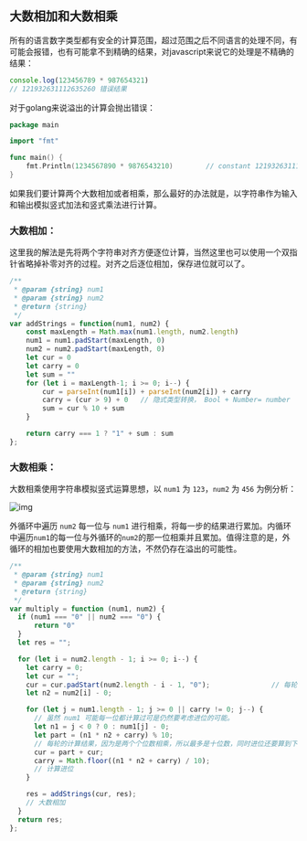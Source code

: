 ## 大数相加和大数相乘

所有的语言数字类型都有安全的计算范围，超过范围之后不同语言的处理不同，有可能会报错，也有可能拿不到精确的结果，对javascript来说它的处理是不精确的结果：

```js
console.log(123456789 * 987654321)
// 121932631112635260 错误结果
```

对于golang来说溢出的计算会抛出错误：

```go
package main

import "fmt"

func main() {
	fmt.Println(1234567890 * 9876543210)		// constant 12193263111263526900 overflows int
}
```

如果我们要计算两个大数相加或者相乘，那么最好的办法就是，以字符串作为输入和输出模拟竖式加法和竖式乘法进行计算。

### 大数相加：

这里我的解法是先将两个字符串对齐方便逐位计算，当然这里也可以使用一个双指针省略掉补零对齐的过程。对齐之后逐位相加，保存进位就可以了。

```js
/**
 * @param {string} num1
 * @param {string} num2
 * @return {string}
 */
var addStrings = function(num1, num2) {
    const maxLength = Math.max(num1.length, num2.length)
    num1 = num1.padStart(maxLength, 0)
    num2 = num2.padStart(maxLength, 0)
    let cur = 0
    let carry = 0
    let sum = ""
    for (let i = maxLength-1; i >= 0; i--) {
        cur = parseInt(num1[i]) + parseInt(num2[i]) + carry
        carry = (cur > 9) + 0	// 隐式类型转换， Bool + Number= number
        sum = cur % 10 + sum
    }

    return carry === 1 ? "1" + sum : sum
};
```

### 大数相乘：

大数相乘使用字符串模拟竖式运算思想，以 `num1` 为 `123`，`num2` 为 `456` 为例分析：

![img](http://image.innoweb.cn/2020-06-25-123438.jpg)

外循环中遍历 `num2` 每一位与 `num1` 进行相乘，将每一步的结果进行累加。内循环中遍历`num1`的每一位与外循环的`num2`的那一位相乘并且累加。值得注意的是，外循环的相加也要使用大数相加的方法，不然仍存在溢出的可能性。

````js
/**
 * @param {string} num1
 * @param {string} num2
 * @return {string}
 */
var multiply = function (num1, num2) {
  if (num1 === "0" || num2 === "0") {
      return "0"
  }
  let res = "";

  for (let i = num2.length - 1; i >= 0; i--) {
    let carry = 0;
    let cur = "";
    cur = cur.padStart(num2.length - i - 1, "0");				// 每轮的计算结果后位补零。
    let n2 = num2[i] - 0;																// 拿到 num2 的当前位。

    for (let j = num1.length - 1; j >= 0 || carry != 0; j--) {		
      // 虽然 num1 可能每一位都计算过可是仍然要考虑进位的可能。
      let n1 = j < 0 ? 0 : num1[j] - 0;								
      let part = (n1 * n2 + carry) % 10;
      // 每轮的计算结果，因为是两个个位数相乘，所以最多是十位数，同时进位还要算到下一轮，所以每轮只需要给 cur 前面添加一位。
      cur = part + cur;
      carry = Math.floor((n1 * n2 + carry) / 10);
      // 计算进位
    }

    res = addStrings(cur, res);
    // 大数相加
  }
  return res;
};
````

